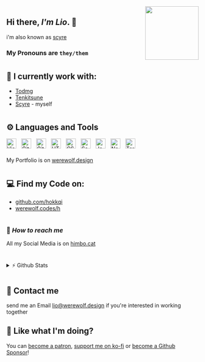 <img align="right" width="140px" src="https://pogge.rs/i/go1.jpg">

## Hi there, _I'm Lio_. 👋

i'm also known as [scyre](https://github.com/scyre)

### My Pronouns are <code>they/them</code>

#

## 💼 I currently work with:

- [Todmg]
- [Tenkitsune]
- [Scyre] - myself

#

## ⚙ Languages and Tools

<!-- These image URLs are for Private Use, if too many people use them, Github might get Ratelimited -->
<img style="padding-right:10px;" width="26px" align="left" alt="Visual Studio Code" src="https://pogge.rs/i/vvj.png" />
<img style="padding-right:10px;" width="26px" align="left" alt="GitHub" src="https://pogge.rs/i/60g.png" />
<img style="padding-right:10px;" width="26px" align="left" alt="Git" src="https://pogge.rs/i/735.png" />
<img style="padding-right:10px;" width="26px" align="left" alt="HTML5" src="https://pogge.rs/i/1bi.png" />
<img style="padding-right:10px;" width="26px" align="left" alt="CSS3" src="https://pogge.rs/i/6kj.png" />
<img style="padding-right:10px;" width="26px" align="left" alt="Sass" src="https://pogge.rs/i/nab.png" />
<img style="padding-right:10px;" width="26px" align="left" alt="JavaScript" src="https://pogge.rs/i/idc.png" />
<img style="padding-right:10px;" width="26px" align="left" alt="Node.js" src="https://pogge.rs/i/f70.png" />
<img style="padding-right:10px;" width="26px" align="left" alt="Terminal" src="https://pogge.rs/i/aqq.png" />
<br>
<br>

My Portfolio is on [werewolf.design]

#

## 💻 Find my Code on:

- [github.com/hokkqi]
- [werewolf.codes/h]

#

### 🔗 _How to reach me_

All my Social Media is on [himbo.cat]

#

<details>

<summary>⚡ Github Stats</summary>

[![Top Langs](https://github-readme-stats.vercel.app/api/top-langs/?username=hokkqi&layout=compact)]()
[![Stats](https://github-readme-stats.vercel.app/api?username=hokkqi&show_icons=true)]()

</details>

#

## 📩 Contact me

send me an Email lio@werewolf.design if you're interested in working together

## 💸 Like what I'm doing?

You can [become a patron], [support me on ko-fi] or [become a Github Sponsor]!


<img src="https://komarev.com/ghpvc/?username=hokkqi" alt="" />

<!---- ---->
[werewolf.codes/h]: https://werewolf.codes/h
[github.com/hokkqi]: https://github.com/hokkqi
[todmg]: https://github.com/todmg
[tenkitsune]: https://tenkitsune.com
[scyre]: https://scy.re
[himbo.cat]: https://himbo.cat
[become a patron]: https://patreon.com/hokkqi
[become a Github Sponsor]: https://github.com/sponsors/hokkqi
[support me on ko-fi]: https://ko-fi.com/hokkqi
[@himbo_cat]: https://twitter.com/himbo_cat
[werewolf.design]: https://werewolf.design
